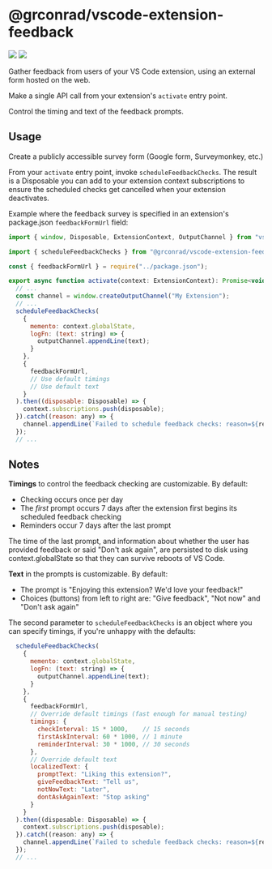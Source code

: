 # @grconrad/vscode-extension-feedback

![](https://github.com/grconrad/vscode-extension-feedback/workflows/Node.js%20CI/badge.svg)
![](https://github.com/grconrad/vscode-extension-feedback/workflows/Node.js%20Package/badge.svg)

Gather feedback from users of your VS Code extension, using an external form hosted on the web.

Make a single API call from your extension's `activate` entry point.

Control the timing and text of the feedback prompts.

## Usage

Create a publicly accessible survey form (Google form, Surveymonkey, etc.)

From your `activate` entry point, invoke `scheduleFeedbackChecks`. The result is a Disposable you
can add to your extension context subscriptions to ensure the scheduled checks get cancelled when
your extension deactivates.

Example where the feedback survey is specified in an extension's package.json `feedbackFormUrl`
field:

```js
import { window, Disposable, ExtensionContext, OutputChannel } from "vscode";

import { scheduleFeedbackChecks } from "@grconrad/vscode-extension-feedback";

const { feedbackFormUrl } = require("../package.json");

export async function activate(context: ExtensionContext): Promise<void> {
  // ...
  const channel = window.createOutputChannel("My Extension");
  // ...
  scheduleFeedbackChecks(
    {
      memento: context.globalState,
      logFn: (text: string) => {
        outputChannel.appendLine(text);
      }
    },
    {
      feedbackFormUrl,
      // Use default timings
      // Use default text
    }
  ).then((disposable: Disposable) => {
    context.subscriptions.push(disposable);
  }).catch((reason: any) => {
    channel.appendLine(`Failed to schedule feedback checks: reason=${reason}`);
  });
  // ...
```

## Notes

**Timings** to control the feedback checking are customizable. By default:

- Checking occurs once per day
- The _first_ prompt occurs 7 days after the extension first begins its scheduled feedback checking
- Reminders occur 7 days after the last prompt

The time of the last prompt, and information about whether the user has provided feedback or said
"Don't ask again", are persisted to disk using context.globalState so that they can survive reboots
of VS Code.

**Text** in the prompts is customizable. By default:

- The prompt is "Enjoying this extension? We'd love your feedback!"
- Choices (buttons) from left to right are: "Give feedback", "Not now" and "Don't ask again"

The second parameter to `scheduleFeedbackChecks` is an object where you can specify timings, if
you're unhappy with the defaults:

```js
  scheduleFeedbackChecks(
    {
      memento: context.globalState,
      logFn: (text: string) => {
        outputChannel.appendLine(text);
      }
    },
    {
      feedbackFormUrl,
      // Override default timings (fast enough for manual testing)
      timings: {
        checkInterval: 15 * 1000,    // 15 seconds
        firstAskInterval: 60 * 1000, // 1 minute
        reminderInterval: 30 * 1000, // 30 seconds
      },
      // Override default text
      localizedText: {
        promptText: "Liking this extension?",
        giveFeedbackText: "Tell us",
        notNowText: "Later",
        dontAskAgainText: "Stop asking"
      }
    }
  ).then((disposable: Disposable) => {
    context.subscriptions.push(disposable);
  }).catch((reason: any) => {
    channel.appendLine(`Failed to schedule feedback checks: reason=${reason}`);
  });
  // ...
```
